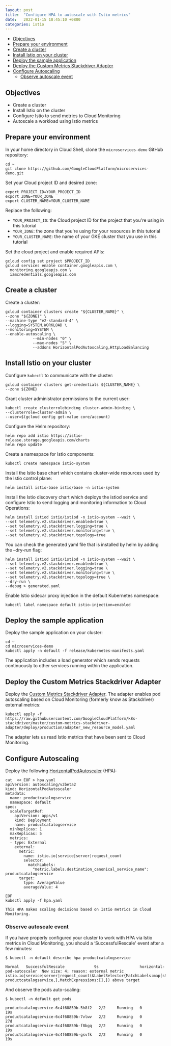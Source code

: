 ```yaml
---
layout: post
title:  "Configure HPA to autoscale with Istio metrics"
date:   2022-01-15 18:45:10 +0800
categories: istio
---
```


- [Objectives ](#objectives-)
- [Prepare your environment](#prepare-your-environment)
- [Create a cluster](#create-a-cluster)
- [Install Istio on your cluster](#install-istio-on-your-cluster)
- [Deploy the sample application](#deploy-the-sample-application)
- [Deploy the Custom Metrics Stackdriver Adapter](#deploy-the-custom-metrics-stackdriver-adapter)
- [Configure Autoscaling](#configure-autoscaling)
  - [Observe autoscale event](#observe-autoscale-event)

## Objectives

-  Create a cluster
-  Install Istio on the cluster
-  Configure Istio to send metrics to Cloud Monitoring
-  Autoscale a workload using Istio metrics

## Prepare your environment

In your home directory in Cloud Shell, clone the `microservices-demo` GitHub repository:

```
cd ~
git clone https://github.com/GoogleCloudPlatform/microservices-demo.git
```

Set your Cloud project ID and desired zone:

```
export PROJECT_ID=YOUR_PROJECT_ID
export ZONE=YOUR_ZONE
export CLUSTER_NAME=YOUR_CLUSTER_NAME
```

Replace the following:

   -  `YOUR_PROJECT_ID`: the Cloud project ID for the project that you're using in this tutorial
   -  `YOUR_ZONE`: the zone that you're using for your resources in this tutorial
   -  `YOUR_CLUSTER_NAME`: the name of your GKE cluster that you use in this tutorial

Set the cloud project and enable required APIs:

```
gcloud config set project $PROJECT_ID
gcloud services enable container.googleapis.com \
  monitoring.googleapis.com \
  iamcredentials.googleapis.com
```

## Create a cluster

Create a cluster:

```
gcloud container clusters create "${CLUSTER_NAME}" \
--zone "${ZONE}" \
--machine-type "e2-standard-4" \
--logging=SYSTEM,WORKLOAD \
--monitoring=SYSTEM \
--enable-autoscaling \
         	--min-nodes "0" \
         	--max-nodes "5" \
         	--addons HorizontalPodAutoscaling,HttpLoadBalancing
```

## Install Istio on your cluster

Configure `kubectl` to communicate with the cluster:

```
gcloud container clusters get-credentials ${CLUSTER_NAME} \
--zone ${ZONE}
```

Grant cluster administrator permissions to the current user:

```
kubectl create clusterrolebinding cluster-admin-binding \
--clusterrole=cluster-admin \
--user=$(gcloud config get-value core/account)
```

Configure the Helm repository:

```
helm repo add istio https://istio-release.storage.googleapis.com/charts
helm repo update
```

Create a namespace for Istio components:

```
kubectl create namespace istio-system
```

Install the Istio base chart which contains cluster-wide resources used by the Istio control plane:

```
helm install istio-base istio/base -n istio-system
```

Install the Istio discovery chart which deploys the istiod service and configure Istio to send logging and monitoring information to Cloud Operations:

```
helm install istiod istio/istiod -n istio-system --wait \
--set telemetry.v2.stackdriver.enabled=true \
--set telemetry.v2.stackdriver.logging=true \
--set telemetry.v2.stackdriver.monitoring=true \
--set telemetry.v2.stackdriver.topology=true
```

You can check the generated yaml file that is installed by helm by adding the –dry-run flag:

```
helm install istiod istio/istiod -n istio-system --wait \
--set telemetry.v2.stackdriver.enabled=true \
--set telemetry.v2.stackdriver.logging=true \
--set telemetry.v2.stackdriver.monitoring=true \
--set telemetry.v2.stackdriver.topology=true \
--dry-run \
--debug > generated.yaml
```

Enable Istio sidecar proxy injection in the default Kubernetes namespace:

```
kubectl label namespace default istio-injection=enabled
```

## Deploy the sample application

Deploy the sample application on your cluster:

```
cd ~
cd microservices-demo
kubectl apply -n default -f release/kubernetes-manifests.yaml
```

The application includes a load generator which sends requests continuously to other services running within the application.

## Deploy the Custom Metrics Stackdriver Adapter

Deploy the [Custom Metrics Stackdriver Adapter](https://github.com/GoogleCloudPlatform/k8s-stackdriver/tree/master/custom-metrics-stackdriver-adapter). The adapter enables pod autoscaling based on Cloud Monitoring (formerly know as Stackdriver) external metrics:

```
kubectl apply -f https://raw.githubusercontent.com/GoogleCloudPlatform/k8s-stackdriver/master/custom-metrics-stackdriver-adapter/deploy/production/adapter_new_resource_model.yaml
```

The adapter lets us read Istio metrics that have been sent to Cloud Monitoring.

## Configure Autoscaling

Deploy the following [HorizontalPodAutoscaler](https://kubernetes.io/docs/tasks/run-application/horizontal-pod-autoscale/) (HPA):

```
cat  << EOF > hpa.yaml
apiVersion: autoscaling/v2beta2
kind: HorizontalPodAutoscaler
metadata:
  name: productcatalogservice
  namespace: default
spec:
  scaleTargetRef:
    apiVersion: apps/v1
    kind: Deployment
    name: productcatalogservice
  minReplicas: 1
  maxReplicas: 5
  metrics:
  - type: External
    external:
      metric:
        name: istio.io|service|server|request_count
        selector:
          matchLabels:
            "metric.labels.destination_canonical_service_name": productcatalogservice
      target:
        type: AverageValue
        averageValue: 4

EOF
kubectl apply -f hpa.yaml

This HPA makes scaling decisions based on Istio metrics in Cloud Monitoring.
```

### Observe autoscale event

If you have properly configured your cluster to work with HPA via Istio metrics in Cloud Monitoring, you should a ‘SuccessfulRescale' event after a few minutes:

```
$ kubectl -n default describe hpa productcatalogservice

Normal   SuccessfulRescale             9s                  horizontal-pod-autoscaler  New size: 4; reason: external metric istio.io|service|server|request_count(&LabelSelector{MatchLabels:map[string]string{metric.labels.destination_workload_name: productcatalogservice,},MatchExpressions:[],}) above target
```

And observe the pods auto-scaling:

```
$ kubectl -n default get pods

productcatalogservice-6c4f68859b-5h8f2   2/2     Running   0          19s
productcatalogservice-6c4f68859b-7vlwv   2/2     Running   0          27d
productcatalogservice-6c4f68859b-f8bgq   2/2     Running   0          19s
productcatalogservice-6c4f68859b-gsvfk   2/2     Running   0          19s
```